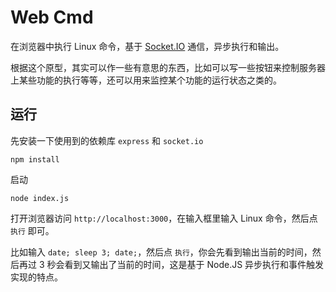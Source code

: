 # Web Cmd

在浏览器中执行 Linux 命令，基于 [Socket.IO](https://socket.io) 通信，异步执行和输出。

根据这个原型，其实可以作一些有意思的东西，比如可以写一些按钮来控制服务器上某些功能的执行等等，还可以用来监控某个功能的运行状态之类的。

## 运行

先安装一下使用到的依赖库 `express` 和 `socket.io`

```shell
npm install
```

启动

```shell
node index.js
```

打开浏览器访问 `http://localhost:3000`，在输入框里输入 Linux 命令，然后点 `执行` 即可。 

比如输入 `date; sleep 3; date;`，然后点 `执行`，你会先看到输出当前的时间，然后再过 3 秒会看到又输出了当前的时间，这是基于 Node.JS 异步执行和事件触发实现的特点。
